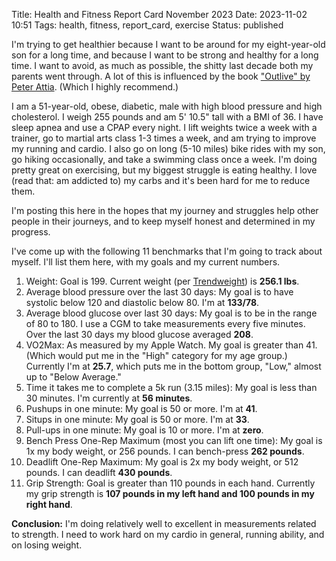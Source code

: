 Title: Health and Fitness Report Card November 2023
Date: 2023-11-02 10:51
Tags: health, fitness, report_card, exercise
Status: published

I'm trying to get healthier because I want to be around for my eight-year-old son for a long time, and because I want to be strong and healthy for a long time. I want to avoid, as much as possible, the shitty last decade both my parents went through. A lot of this is influenced by the book ["Outlive" by Peter Attia](https://peterattiamd.com/outlive/). (Which I highly recommend.)

I am a 51-year-old, obese, diabetic, male with high blood pressure and high cholesterol. I weigh 255 pounds and am 5' 10.5" tall with a BMI of 36. I have sleep apnea and use a CPAP every night. I lift weights twice a week with a trainer, go to martial arts class 1-3 times a week, and am trying to improve my running and cardio. I also go on long (5-10 miles) bike rides with my son, go hiking occasionally, and take a swimming class once a week. I'm doing pretty great on exercising, but my biggest struggle is eating healthy. I love (read that: am addicted to) my carbs and it's been hard for me to reduce them.

I'm posting this here in the hopes that my journey and struggles help other people in their journeys, and to keep myself honest and determined in my progress.

I've come up with the following 11 benchmarks that I'm going to track about myself. I'll list them here, with my goals and  my current numbers.

1. Weight: Goal is 199. Current weight (per [Trendweight](https://trendweight.com/u/c2ad53965ddc40/)) is **256.1 lbs**.
2. Average blood pressure over the last 30 days: My goal is to have systolic below 120 and diastolic below 80. I'm at **133/78**.
3. Average blood glucose over last 30 days: My goal is to be in the range of 80 to 180. I use a CGM to take measurements every five minutes. Over the last 30 days my blood glucose averaged **208**.
4. VO2Max: As measured by my Apple Watch. My goal is greater than 41. (Which would put me in the "High" category for my age group.) Currently I'm at **25.7**, which puts me in the bottom group, "Low," almost up to "Below Average."
5. Time it takes me to complete a 5k run (3.15 miles): My goal is less than 30 minutes. I'm currently at **56 minutes**.
6. Pushups in one minute: My goal is 50 or more. I'm at **41**.
7. Situps in one minute: My goal is 50 or more. I'm at **33**.
8. Pull-ups in one minute: My goal is 10 or more. I'm at **zero**.
9. Bench Press One-Rep Maximum (most you can lift one time): My goal is 1x my body weight, or 256 pounds. I can bench-press **262 pounds**.
10. Deadlift One-Rep Maximum: My goal is 2x my body weight, or 512 pounds. I can deadlift **430 pounds**.
11. Grip Strength: Goal is greater than 110 pounds in each hand. Currently my grip strength is **107 pounds in my left hand and 100 pounds in my right hand**.

**Conclusion:** I'm doing relatively well to excellent in measurements related to strength. I need to work hard on my cardio in general, running ability, and on losing weight.
